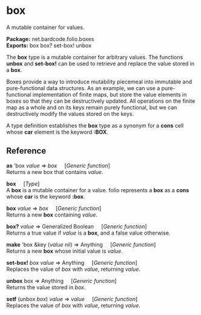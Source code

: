# box
A mutable container for values.

**Package:** net.bardcode.folio.boxes<br>
**Exports:** box box? set-box! unbox

The **box** type is a mutable container for arbitrary values. The functions **unbox** and **set-box!** can be used to retrieve and replace the value stored in a **box**.

Boxes provide a way to introduce mutability piecemeal into immutable and pure-functional data structures. As an example, we can use a pure-functional implementation of finite maps, but store the value elements in boxes so that they can be destructively updated. All operations on the finite map as a whole and on its keys remain purely functional, but we can destructively modify the values stored on the keys.

A type definition establishes the **box** type as a synonym for a **cons** cell whose **car** element is the keyword **:BOX**.

## Reference

**as** 'box *value* => *box*  &nbsp;&nbsp;&nbsp;&nbsp;[*Generic function*]<br>
Returns a new box that contains *value*.

**box**  &nbsp;&nbsp;&nbsp;&nbsp;[*Type*]<br>
A **box** is a mutable container for a value. folio represents a **box** as a
**cons** whose **car** is the keyword **:box**.

**box** *value* => *box*  &nbsp;&nbsp;&nbsp;&nbsp;[*Generic function*]<br>
Returns a new **box** containing *value*.

**box?** *value* => Generalized Boolean  &nbsp;&nbsp;&nbsp;&nbsp;[*Generic function*]<br>
Returns a true value if *value* is a **box**, and a false value otherwise.

**make** 'box &key (*value* nil) => Anything  &nbsp;&nbsp;&nbsp;&nbsp;[*Generic function*]<br>
Returns a new **box** whose initial value is *value*.

**set-box!** *box* *value* => Anything  &nbsp;&nbsp;&nbsp;&nbsp;[*Generic function*]<br>
Replaces the value of *box* with *value*, returning *value*.

**unbox** box => Anything  &nbsp;&nbsp;&nbsp;&nbsp;[*Generic function*]<br>
Returns the value stored in *box*.

**setf** (unbox *box*) *value* => *value*  &nbsp;&nbsp;&nbsp;&nbsp;[*Generic function*]<br>
Replaces the value of *box* with *value*, returning *value*.





